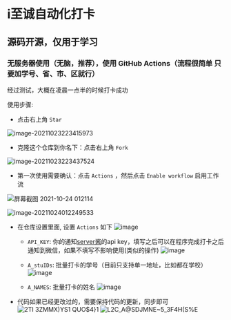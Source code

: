 # i至诚自动化打卡

## 源码开源，仅用于学习

### 无服务器使用（无脑，推荐），使用 GitHub Actions（流程很简单 只要加学号、省、市、区就行）

经过测试，大概在凌晨一点半的时候打卡成功

使用步骤:

- 点击右上角 `Star` 

 ![image-20211023223415973](https://img2020.cnblogs.com/blog/1535189/202110/1535189-20211024011444420-1054435861.png)

- 克隆这个仓库到你名下：点击右上角 `Fork` 

 ![image-20211023223437524](https://img2020.cnblogs.com/blog/1535189/202110/1535189-20211024011444220-574369804.png)

- 第一次使用需要确认：点击 `Actions` ，然后点击 `Enable workflow` 启用工作流

![屏幕截图 2021-10-24 012114](https://img2020.cnblogs.com/blog/1535189/202110/1535189-20211024012336869-1205037702.png)

![image-20211024012249533](https://img2020.cnblogs.com/blog/1535189/202110/1535189-20211024012336425-986933813.png)

- 在仓库设置里面, 设置 `Actions` 如下
  ![image](https://user-images.githubusercontent.com/97134659/160978272-50488560-16b2-4303-9ba1-ad2f9b589763.png)


  - `API_KEY`: 你的通知[server酱](http://sc.ftqq.com/3.version)的api key，填写之后可以在程序完成打卡之后通知到微信，如果不填写不影响使用(类似的操作)
    ![image](https://user-images.githubusercontent.com/97134659/160978550-d8dd63e0-5faa-4cb5-b623-8deb6a927f4e.png)

 

  -  `A_stuIDs`: 批量打卡的学号（目前只支持单一地址，比如都在学校）
     ![image](https://user-images.githubusercontent.com/97134659/160978691-31a13c84-5100-4166-a2a0-c54315911287.png)

   -  `A_NAMES`: 批量打卡的姓名
    ![image](https://user-images.githubusercontent.com/97134659/160978879-846875ee-74d2-4d84-9650-2e70c5bf9c95.png)


  

- 代码如果已经更改过的，需要保持代码的更新，同步即可
  ![2TI 3ZMMX)YS1 Q`U`O$4}1](https://user-images.githubusercontent.com/97134659/160979763-5446ebf1-7ce7-4021-9b22-4c127df83f05.png)
  ![L2C_A@SDJMNE~5_3F4H(S%E](https://user-images.githubusercontent.com/97134659/160979805-b186f81f-b526-4622-8256-f8585f8938d9.png)


